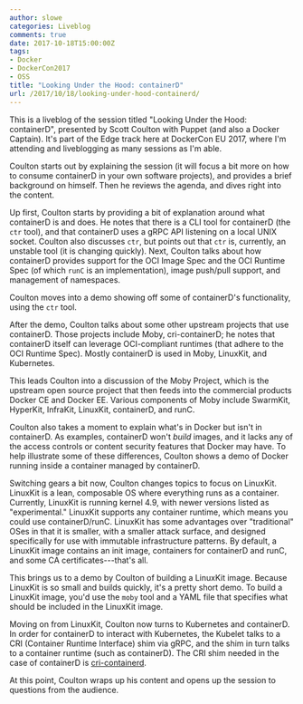 ```yaml
---
author: slowe
categories: Liveblog
comments: true
date: 2017-10-18T15:00:00Z
tags:
- Docker
- DockerCon2017
- OSS
title: "Looking Under the Hood: containerD"
url: /2017/10/18/looking-under-hood-containerd/
---
```


This is a liveblog of the session titled "Looking Under the Hood: containerD", presented by Scott Coulton with Puppet (and also a Docker Captain). It's part of the Edge track here at DockerCon EU 2017, where I'm attending and liveblogging as many sessions as I'm able.<!--more-->

Coulton starts out by explaining the session (it will focus a bit more on how to consume containerD in your own software projects), and provides a brief background on himself. Then he reviews the agenda, and dives right into the content.

Up first, Coulton starts by providing a bit of explanation around what containerD is and does. He notes that there is a CLI tool for containerD (the `ctr` tool), and that containerD uses a gRPC API listening on a local UNIX socket. Coulton also discusses `ctr`, but points out that `ctr` is, currently, an unstable tool (it is changing quickly). Next, Coulton talks about how containerD provides support for the OCI Image Spec and the OCI Runtime Spec (of which `runC` is an implementation), image push/pull support, and management of namespaces.

Coulton moves into a demo showing off some of containerD's functionality, using the `ctr` tool.

After the demo, Coulton talks about some other upstream projects that use containerD. Those projects include Moby, cri-containerD; he notes that containerD itself can leverage OCI-compliant runtimes (that adhere to the OCI Runtime Spec). Mostly containerD is used in Moby, LinuxKit, and Kubernetes.

This leads Coulton into a discussion of the Moby Project, which is the upstream open source project that then feeds into the commercial products Docker CE and Docker EE. Various components of Moby include SwarmKit, HyperKit, InfraKit, LinuxKit, containerD, and runC.

Coulton also takes a moment to explain what's in Docker but isn't in containerD. As examples, containerD won't _build_ images, and it lacks any of the access controls or content security features that Docker may have. To help illustrate some of these differences, Coulton shows a demo of Docker running inside a container managed by containerD.

Switching gears a bit now, Coulton changes topics to focus on LinuxKit. LinuxKit is a lean, composable OS where everything runs as a container. Currently, LinuxKit is running kernel 4.9, with newer versions listed as "experimental." LinuxKit supports any container runtime, which means you could use containerD/runC. LinuxKit has some advantages over "traditional" OSes in that it is smaller, with a smaller attack surface, and designed specifically for use with immutable infrastructure patterns. By default, a LinuxKit image contains an init image, containers for containerD and runC, and some CA certificates---that's all.

This brings us to a demo by Coulton of building a LinuxKit image. Because LinuxKit is so small and builds quickly, it's a pretty short demo. To build a LinuxKit image, you'd use the `moby` tool and a YAML file that specifies what should be included in the LinuxKit image.

Moving on from LinuxKit, Coulton now turns to Kubernetes and containerD. In order for containerD to interact with Kubernetes, the Kubelet talks to a CRI (Container Runtime Interface) shim via gRPC, and the shim in turn talks to a container runtime (such as containerD). The CRI shim needed in the case of containerD is [cri-containerd][link-1].

At this point, Coulton wraps up his content and opens up the session to questions from the audience.

[link-1]: https://github.com/kubernetes-incubator/cri-containerd
